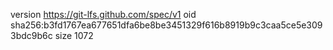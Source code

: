 version https://git-lfs.github.com/spec/v1
oid sha256:b3fd1767ea677651dfa6be8be3451329f616b8919b9c3caa5ce5e3093bdc9b6c
size 1072
